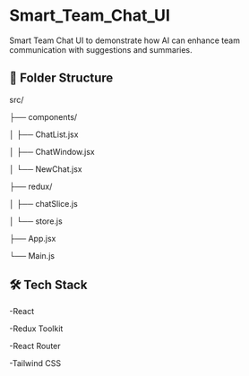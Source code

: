 ﻿# Smart_Team_Chat_UI

Smart Team Chat UI to demonstrate how AI can enhance team communication with suggestions and summaries.

📂 Folder Structure
---
src/

├── components/

│ ├── ChatList.jsx

│ ├── ChatWindow.jsx

│ └── NewChat.jsx

├── redux/

│ ├── chatSlice.js

│ └── store.js

├── App.jsx

└── Main.js



🛠️ Tech Stack
---
-React

-Redux Toolkit

-React Router

-Tailwind CSS


